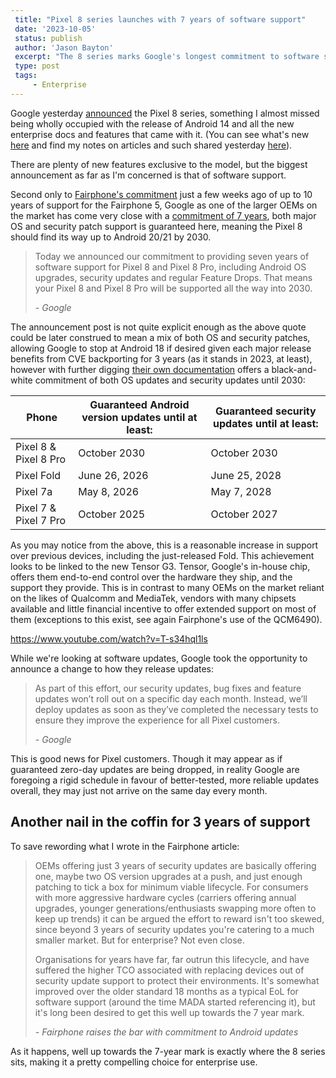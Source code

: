 ```yaml
---
 title: "Pixel 8 series launches with 7 years of software support"
 date: '2023-10-05'
 status: publish 
 author: 'Jason Bayton' 
 excerpt: "The 8 series marks Google's longest commitment to software support and parts availability yet." 
 type: post 
 tags: 
     - Enterprise 
---
```


Google yesterday [announced](https://blog.google/products/pixel/google-pixel-8-pro/) the Pixel 8 series, something I almost missed being wholly occupied with the release of Android 14 and all the new enterprise docs and features that came with it. (You can see what's new [here](/blog/2023/04/android-enterprise-in-android-14) and find my notes on articles and such shared yesterday [here](/notes)).

There are plenty of new features exclusive to the model, but the biggest announcement as far as I'm concerned is that of software support. 

Second only to [Fairphone's commitment](/blog/2023/08/fairphone-5-android-longevity) just a few weeks ago of up to 10 years of support for the Fairphone 5, Google as one of the larger OEMs on the market has come very close with a [commitment of 7 years](https://blog.google/products/pixel/software-support-pixel-8-pixel-8-pro/), both major OS and security patch support is guaranteed here, meaning the Pixel 8 should find its way up to Android 20/21 by 2030.

> Today we announced our commitment to providing seven years of software support for Pixel 8 and Pixel 8 Pro, including Android OS upgrades, security updates and regular Feature Drops. That means your Pixel 8 and Pixel 8 Pro will be supported all the way into 2030. 
>
> <cite>- Google</cite>

The announcement post is not quite explicit enough as the above quote could be later construed to mean a mix of both OS and security patches, allowing Google to stop at Android 18 if desired given each major release benefits from CVE backporting for 3 years (as it stands in 2023, at least), however with further digging [their own documentation](https://support.google.com/pixelphone/answer/4457705) offers a black-and-white commitment of both OS updates and security updates until 2030:

| Phone                 | Guaranteed Android version updates until at least: | Guaranteed security updates until at least: |
|-----------------------|----------------------------------------------------|---------------------------------------------|
| Pixel 8 & Pixel 8 Pro	| October 2030                                       | October 2030                                |
| Pixel Fold	        | June 26, 2026	                                     | June 25, 2028                               |
| Pixel 7a	            | May 8, 2026	                                     | May 7, 2028                                 |
| Pixel 7 & Pixel 7 Pro | October 2025                                       | October 2027                                |

As you may notice from the above, this is a reasonable increase in support over previous devices, including the just-released Fold. This achievement looks to be linked to the new Tensor G3. Tensor, Google's in-house chip, offers them end-to-end control over the hardware they ship, and the support they provide. This is in contrast to many OEMs on the market reliant on the likes of Qualcomm and MediaTek, vendors with many chipsets available and little financial incentive to offer extended support on most of them (exceptions to this exist, see again Fairphone's use of the QCM6490).

https://www.youtube.com/watch?v=T-s34hql1ls

While we're looking at software updates, Google took the opportunity to announce a change to how they release updates:

> As part of this effort, our security updates, bug fixes and feature updates won’t roll out on a specific day each month. Instead, we’ll deploy updates as soon as they’ve completed the necessary tests to ensure they improve the experience for all Pixel customers.
>
> <cite>- Google</cite>

This is good news for Pixel customers. Though it may appear as if guaranteed zero-day updates are being dropped, in reality Google are foregoing a rigid schedule in favour of better-tested, more reliable updates overall, they may just not arrive on the same day every month.

## Another nail in the coffin for 3 years of support

To save rewording what I wrote in the Fairphone article:

> OEMs offering just 3 years of security updates are basically offering one, maybe two OS version upgrades at a push, and just enough patching to tick a box for minimum viable lifecycle. For consumers with more aggressive hardware cycles (carriers offering annual upgrades, younger generations/enthusiasts swapping more often to keep up trends) it can be argued the effort to reward isn't too skewed, since beyond 3 years of security updates you're catering to a much smaller market. But for enterprise? Not even close.
> 
> Organisations for years have far, far outrun this lifecycle, and have suffered the higher TCO associated with replacing devices out of security update support to protect their environments. It's somewhat improved over the older standard 18 months as a typical EoL for software support (around the time MADA started referencing it), but it's long been desired to get this well up towards the 7 year mark.
>
> <cite>- Fairphone raises the bar with commitment to Android updates</cite>

As it happens, well up towards the 7-year mark is exactly where the 8 series sits, making it a pretty compelling choice for enterprise use.